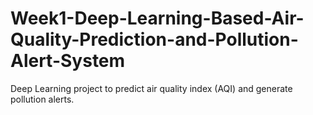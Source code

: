 # Week1-Deep-Learning-Based-Air-Quality-Prediction-and-Pollution-Alert-System
Deep Learning project to predict air quality index (AQI) and generate pollution alerts.
